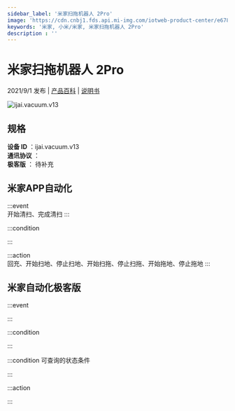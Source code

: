 ```yaml
---
sidebar_label: '米家扫拖机器人 2Pro'
image: 'https://cdn.cnbj1.fds.api.mi-img.com/iotweb-product-center/e6786ea612baeea5ea53b1bd00964b00_1624700899200.png?GalaxyAccessKeyId=AKVGLQWBOVIRQ3XLEW&Expires=9223372036854775807&Signature=tc0sRBERmKvFCYZSiVbYvDX8R50='
keywords: '米家, 小米/米家, 米家扫拖机器人 2Pro'
description : ''
---
```

# 米家扫拖机器人 2Pro

2021/9/1 发布 | [产品百科](https://home.mi.com/webapp/content/baike/product/index.html?model=ijai.vacuum.v13/) | [说明书](https://home.mi.com/views/introduction.html?model=ijai.vacuum.v13&region=cn)

![ijai.vacuum.v13](https://cdn.cnbj1.fds.api.mi-img.com/iotweb-product-center/e6786ea612baeea5ea53b1bd00964b00_1624700899200.png?GalaxyAccessKeyId=AKVGLQWBOVIRQ3XLEW&Expires=9223372036854775807&Signature=tc0sRBERmKvFCYZSiVbYvDX8R50=)

## 规格  
> 
**设备 ID** ：ijai.vacuum.v13  
**通讯协议** ：  
**极客版**  ： 待补充 


## 米家APP自动化  

:::event  
开始清扫、完成清扫
:::

:::condition  

:::

:::action   
回充、开始扫地、停止扫地、开始扫拖、停止扫拖、开始拖地、停止拖地
:::

## 米家自动化极客版  

:::event  

:::

:::condition  

:::

:::condition 可查询的状态条件  

:::

:::action  

:::

        
